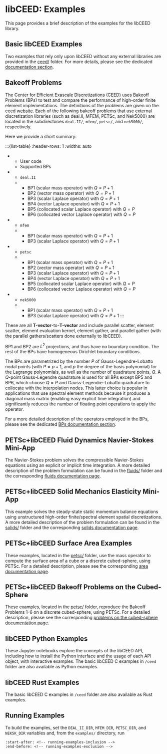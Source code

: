 # libCEED: Examples

This page provides a brief description of the examples for the libCEED library.

## Basic libCEED Examples

Two examples that rely only upon libCEED without any external libraries are provided in the [ceed/](./ceed) folder.
For more details, please see the dedicated [documentation section](https://libceed.org/en/latest/examples/ceed/index.html).

## Bakeoff Problems

<!-- bps-inclusion -->

The Center for Efficient Exascale Discretizations (CEED) uses Bakeoff Problems (BPs) to test and compare the performance of high-order finite element implementations.
The definitions of the problems are given on the ceed [website](https://ceed.exascaleproject.org/bps/).
Each of the following bakeoff problems that use external discretization libraries (such as deal.II, MFEM, PETSc, and Nek5000) are located in the subdirectories `deal.II/`, `mfem/`, `petsc/`, and `nek5000/`, respectively.

Here we provide a short summary:

:::{list-table}
:header-rows: 1
:widths: auto
* - User code
  - Supported BPs
* - `deal.II`
  - * BP1 (scalar mass operator) with $Q=P+1$
    * BP2 (vector mass operator) with $Q=P+1$
    * BP3 (scalar Laplace operator) with $Q=P+1$
    * BP4 (vector Laplace operator) with $Q=P+1$
    * BP5 (collocated scalar Laplace operator) with $Q=P$
    * BP6 (collocated vector Laplace operator) with $Q=P$
* - `mfem`
  - * BP1 (scalar mass operator) with $Q=P+1$
    * BP3 (scalar Laplace operator) with $Q=P+1$
* - `petsc`
  - * BP1 (scalar mass operator) with $Q=P+1$
    * BP2 (vector mass operator) with $Q=P+1$
    * BP3 (scalar Laplace operator) with $Q=P+1$
    * BP4 (vector Laplace operator) with $Q=P+1$
    * BP5 (collocated scalar Laplace operator) with $Q=P$
    * BP6 (collocated vector Laplace operator) with $Q=P$
* - `nek5000`
  - * BP1 (scalar mass operator) with $Q=P+1$
    * BP3 (scalar Laplace operator) with $Q=P+1$
:::

These are all **T-vector**-to-**T-vector** and include parallel scatter, element scatter, element evaluation kernel, element gather, and parallel gather (with the parallel gathers/scatters done externally to libCEED).

BP1 and BP2 are $L^2$ projections, and thus have no boundary condition.
The rest of the BPs have homogeneous Dirichlet boundary conditions.

The BPs are parametrized by the number $P$ of Gauss-Legendre-Lobatto nodal points (with $P=p+1$, and $p$ the degree of the basis polynomial) for the Lagrange polynomials, as well as the number of quadrature points, $Q$.
A $Q$-point Gauss-Legendre quadrature is used for all BPs except BP5 and BP6, which choose $Q = P$ and Gauss-Legendre-Lobatto quadrature to collocate with the interpolation nodes.
This latter choice is popular in applications that use spectral element methods because it produces a diagonal mass matrix (enabling easy explicit time integration) and significantly reduces the number of floating point operations to apply the operator.

<!-- bps-exclusion -->

For a more detailed description of the operators employed in the BPs, please see the dedicated [BPs documentation section](https://libceed.org/en/latest/examples/bps.html).

## PETSc+libCEED Fluid Dynamics Navier-Stokes Mini-App

The Navier-Stokes problem solves the compressible Navier-Stokes equations using an explicit or implicit time integration.
A more detailed description of the problem formulation can be found in the [fluids/](./fluids) folder and the corresponding [fluids documentation page](https://libceed.org/en/latest/examples/fluids/index.html).

## PETSc+libCEED Solid Mechanics Elasticity Mini-App

This example solves the steady-state static momentum balance equations using unstructured high-order finite/spectral element spatial discretizations.
A more detailed description of the problem formulation can be found in the [solids/](./solids) folder and the corresponding [solids documentation page](https://libceed.org/en/latest/examples/solids/index.html).

## PETSc+libCEED Surface Area Examples

These examples, located in the [petsc/](./petsc) folder, use the mass operator to compute the surface area of a cube or a discrete cubed-sphere, using PETSc.
For a detailed description, please see the corresponding [area documentation page](https://libceed.org/en/latest/examples/petsc/index.html#area).

## PETSc+libCEED Bakeoff Problems on the Cubed-Sphere

These examples, located in the [petsc/](./petsc) folder, reproduce the Bakeoff Problems 1-6 on a discrete cubed-sphere, using PETSc.
For a detailed description, please see the corresponding [problems on the cubed-sphere documentation page](https://libceed.org/en/latest/examples/petsc/index.html#bakeoff-problems-on-the-cubed-sphere).

## libCEED Python Examples

These Jupyter notebooks explore the concepts of the libCEED API, including how to install the Python interface and the usage of each API object, with interactive examples.
The basic libCEED C examples in `/ceed` folder are also available as Python examples.

## libCEED Rust Examples

The basic libCEED C examples in `/ceed` folder are also available as Rust examples.

## Running Examples

To build the examples, set the `DEAL_II_DIR`, `MFEM_DIR`, `PETSC_DIR`, and `NEK5K_DIR` variables and, from the `examples/` directory, run

```{include} ../README.md
:start-after: <!-- running-examples-inclusion -->
:end-before: <!-- running-examples-exclusion -->
```
